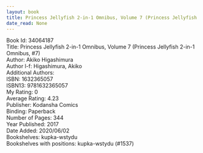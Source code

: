 ```yaml
---
layout: book
title: Princess Jellyfish 2-in-1 Omnibus, Volume 7 (Princess Jellyfish 2-in-1 Omnibus,  no. 7)
date_read: None
---
```


Book Id: 34064187<br />
Title: Princess Jellyfish 2-in-1 Omnibus, Volume 7 (Princess Jellyfish 2-in-1 Omnibus, #7)<br />
Author: Akiko Higashimura<br />
Author l-f: Higashimura, Akiko<br />
Additional Authors: <br />
ISBN: 1632365057<br />
ISBN13: 9781632365057<br />
My Rating: 0<br />
Average Rating: 4.23<br />
Publisher: Kodansha Comics<br />
Binding: Paperback<br />
Number of Pages: 344<br />
Year Published: 2017<br />
Date Added: 2020/06/02<br />
Bookshelves: kupka-wstydu<br />
Bookshelves with positions: kupka-wstydu (#1537)<br />

